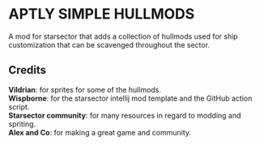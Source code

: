 # APTLY SIMPLE HULLMODS
A mod for starsector that adds a collection of hullmods used for ship customization that can be scavenged throughout the sector.

## Credits
<strong>Vildrian</strong>: for sprites for some of the hullmods.  
<strong>Wispborne</strong>: for the starsector intellij mod template and the GitHub action script.  
<strong>Starsector community</strong>: for many resources in regard to modding and spriting.  
<strong>Alex and Co</strong>: for making a great game and community.  